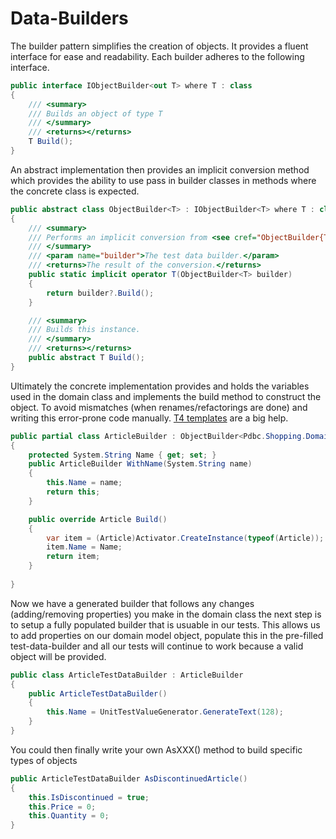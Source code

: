 # Data-Builders

The builder pattern simplifies the creation of objects.  It provides a fluent interface for ease and readability.
Each builder adheres to the following interface.

```csharp
public interface IObjectBuilder<out T> where T : class
{
    /// <summary>
    /// Builds an object of type T
    /// </summary>
    /// <returns></returns>
    T Build();
}
```
 
An abstract implementation then provides an implicit conversion method which provides the ability to use pass in builder classes in methods where the concrete class is expected.


```csharp
public abstract class ObjectBuilder<T> : IObjectBuilder<T> where T : class
{
    /// <summary>
    /// Performs an implicit conversion from <see cref="ObjectBuilder{T}"/> to the Typed object
    /// </summary>
    /// <param name="builder">The test data builder.</param>
    /// <returns>The result of the conversion.</returns>
    public static implicit operator T(ObjectBuilder<T> builder)
    {
        return builder?.Build();
    }

    /// <summary>
    /// Builds this instance.
    /// </summary>
    /// <returns></returns>
    public abstract T Build();
}
```

Ultimately the concrete implementation provides and holds the variables used in the domain class and implements the build method to construct the object.  To avoid mismatches (when renames/refactorings are done) and writing this error-prone code manually.  [T4 templates](t4-templates.md) are a big help.


```csharp
public partial class ArticleBuilder : ObjectBuilder<Pdbc.Shopping.Domain.Model.Article>
{
    protected System.String Name { get; set; }		
    public ArticleBuilder WithName(System.String name)
    {
        this.Name = name;
	    return this;
    }	

    public override Article Build()
    {
        var item = (Article)Activator.CreateInstance(typeof(Article));    	
	    item.Name = Name;	    
        return item;
    }
       
}
```

Now we have a generated builder that follows any changes (adding/removing properties) you make in the domain class the next step is to setup a fully populated builder that is usuable in our tests.
This allows us to add properties on our domain model object, populate this in the pre-filled test-data-builder and all our tests will continue to work because a valid object will be provided.

```csharp
public class ArticleTestDataBuilder : ArticleBuilder
{
    public ArticleTestDataBuilder()
    {
        this.Name = UnitTestValueGenerator.GenerateText(128);
    }
}
```

You could then finally write your own AsXXX() method to build specific types of objects

```csharp
public ArticleTestDataBuilder AsDiscontinuedArticle()
{
    this.IsDiscontinued = true;
    this.Price = 0;
    this.Quantity = 0;
}
```
